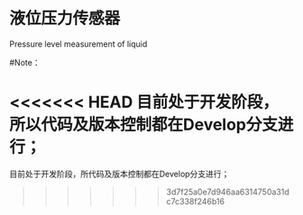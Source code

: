 # 液位压力传感器
Pressure level measurement of liquid

#Note：

<<<<<<< HEAD
  目前处于开发阶段，所以代码及版本控制都在Develop分支进行；
=======
  目前处于开发阶段，所代码及版本控制都在Develop分支进行；



>>>>>>> 3d7f25a0e7d946aa6314750a31dc7c338f246b16

